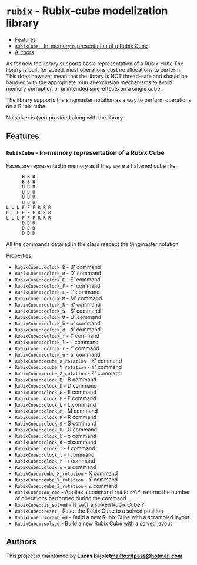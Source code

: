 # `rubix` - Rubix-cube modelization library

* [Features](#Features)
* [`RubixCube` - In-memory representation of a Rubix Cube](#`RubixCube`---In-memory-representation-of-a-Rubix-Cube)
* [Authors](#Authors)

As for now the library supports basic representation of a Rubix-cube
The library is built for speed, most operations cost no allocations to perform.
This does however mean that the library is NOT thread-safe and should be handled
with the appropriate mutual-exclusion mechanisms to avoid memory corruption
or unintended side-effects on a single cube.

The library supports the singmaster notation as a way to perform operations
on a Rubix cube.

No solver is (yet) provided along with the library.

## Features

### `RubixCube` - In-memory representation of a Rubix Cube

Faces are represented in memory as if they were a flattened cube like:

~~~raw
      B B B
      B B B
      B B B
      U U U
      U U U
      U U U
L L L F F F R R R
L L L F F F R R R
L L L F F F R R R
      D D D
      D D D
      D D D
~~~

All the commands detailed in the class respect the Singmaster notation

Properties:

* `RubixCube::cclock_B` - B' command
* `RubixCube::cclock_D` - D' command
* `RubixCube::cclock_E` - E' command
* `RubixCube::cclock_F` - F' command
* `RubixCube::cclock_L` - L' command
* `RubixCube::cclock_M` - M' command
* `RubixCube::cclock_R` - R' command
* `RubixCube::cclock_S` - S' command
* `RubixCube::cclock_U` - U' command
* `RubixCube::cclock_b` - b' command
* `RubixCube::cclock_d` - d' command
* `RubixCube::cclock_f` - f' command
* `RubixCube::cclock_l` - l' command
* `RubixCube::cclock_r` - r' command
* `RubixCube::cclock_u` - u' command
* `RubixCube::ccube_X_rotation` - X' command
* `RubixCube::ccube_Y_rotation` - Y' command
* `RubixCube::ccube_Z_rotation` - Z' command
* `RubixCube::clock_B` - B command
* `RubixCube::clock_D` - D command
* `RubixCube::clock_E` - E command
* `RubixCube::clock_F` - F command
* `RubixCube::clock_L` - L command
* `RubixCube::clock_M` - M command
* `RubixCube::clock_R` - R command
* `RubixCube::clock_S` - S command
* `RubixCube::clock_U` - U command
* `RubixCube::clock_b` - b command
* `RubixCube::clock_d` - d command
* `RubixCube::clock_f` - f command
* `RubixCube::clock_l` - l command
* `RubixCube::clock_r` - r command
* `RubixCube::clock_u` - u command
* `RubixCube::cube_X_rotation` - X command
* `RubixCube::cube_Y_rotation` - Y command
* `RubixCube::cube_Z_rotation` - Z command
* `RubixCube::do_cmd` - Applies a command `cmd` to `self`, returns the number of operations performed during the command
* `RubixCube::is_solved` - Is `self` a solved Rubix Cube ?
* `RubixCube::reset` - Reset the Rubix Cube to a solved position
* `RubixCube::scrambled` - Build a new Rubix Cube with a scrambled layout
* `RubixCube::solved` - Build a new Rubix Cube with a solved layout

## Authors

This project is maintained by **Lucas Bajolet<mailto:r4pass@hotmail.com>**.
